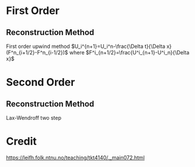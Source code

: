 # First Order 
## Reconstruction Method
First order upwind method
$U_i^{n+1}=U_i^n-\frac{\Delta t}{\Delta x}(F^n_{i+1/2}-F^n_{i-1/2})$
where
$F^i_{n+1/2}=\frac{U^i_{n+1}-U^i_n}{\Delta x}$

# Second Order 
## Reconstruction Method
Lax-Wendroff two step


# Credit
https://leifh.folk.ntnu.no/teaching/tkt4140/._main072.html
